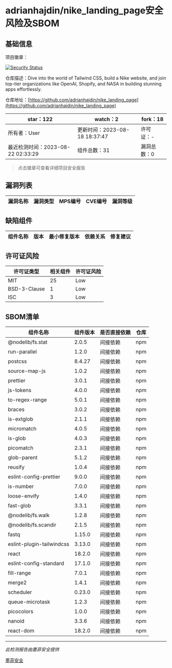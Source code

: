 # adrianhajdin/nike_landing_page安全风险及SBOM

## 基础信息

项目徽章：

[![Security Status](https://www.murphysec.com/platform3/v31/badge/1693692613189070848.svg)](https://www.murphysec.com/console/report/1693330483806359552/1693692613189070848)

仓库描述：Dive into the world of Tailwind CSS, build a Nike website, and join top-tier organizations like OpenAI, Shopify, and NASA in building stunning apps effortlessly.

仓库地址：[https://github.com/adrianhajdin/nike_landing_page](https://github.com/adrianhajdin/nike_landing_page)

| star：122 | watch：2 | fork：18 |
| ----------- | -------------- | ------------ |
| 所有者：User | 更新时间：2023-08-18 18:37:47 | 许可证：- |
| 最近检测时间：2023-08-22 02:33:29 | 组件总数：31 | 漏洞总数：0 |

> 点击徽章可查看详细项目安全报告



## 漏洞列表

| 漏洞名称 | 漏洞类型 | MPS编号 | CVE编号 | 漏洞等级 |
| ------- | ------ | ------- | ------ | ----- |





## 缺陷组件

| 组件名称 | 版本 | 最小修复版本 | 依赖关系 | 修复建议 |
| -------- | ---- | ------------ | -------- | -------- |





## 许可证风险

| 许可证类型 | 相关组件 | 许可证风险 |
| ---------- | -------- | ---------- |
|MIT|25|Low|
|BSD-3-Clause|1|Low|
|ISC|3|Low|




## SBOM清单

| 组件名称 | 组件版本 | 是否直接依赖 | 仓库 |
| -------- | -------- | ------------ | ---- |
|@nodelib/fs.stat|2.0.5|间接依赖|npm|
|run-parallel|1.2.0|间接依赖|npm|
|postcss|8.4.27|间接依赖|npm|
|source-map-js|1.0.2|间接依赖|npm|
|prettier|3.0.1|间接依赖|npm|
|js-tokens|4.0.0|间接依赖|npm|
|to-regex-range|5.0.1|间接依赖|npm|
|braces|3.0.2|间接依赖|npm|
|is-extglob|2.1.1|间接依赖|npm|
|micromatch|4.0.5|间接依赖|npm|
|is-glob|4.0.3|间接依赖|npm|
|picomatch|2.3.1|间接依赖|npm|
|glob-parent|5.1.2|间接依赖|npm|
|reusify|1.0.4|间接依赖|npm|
|eslint-config-prettier|9.0.0|间接依赖|npm|
|is-number|7.0.0|间接依赖|npm|
|loose-envify|1.4.0|间接依赖|npm|
|fast-glob|3.3.1|间接依赖|npm|
|@nodelib/fs.walk|1.2.8|间接依赖|npm|
|@nodelib/fs.scandir|2.1.5|间接依赖|npm|
|fastq|1.15.0|间接依赖|npm|
|eslint-plugin-tailwindcss|3.13.0|间接依赖|npm|
|react|18.2.0|间接依赖|npm|
|eslint-config-standard|17.1.0|间接依赖|npm|
|fill-range|7.0.1|间接依赖|npm|
|merge2|1.4.1|间接依赖|npm|
|scheduler|0.23.0|间接依赖|npm|
|queue-microtask|1.2.3|间接依赖|npm|
|picocolors|1.0.0|间接依赖|npm|
|nanoid|3.3.6|间接依赖|npm|
|react-dom|18.2.0|间接依赖|npm|


------

*此检测报告由墨菲安全提供*

[墨菲安全](www.murphysec.com)